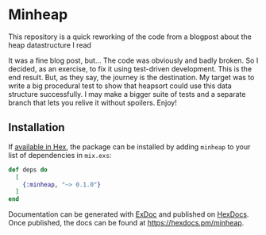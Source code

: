 # Minheap

This repository is a quick reworking of the code from a blogpost about the heap datastructure I read

It was a fine blog post, but... The code was obviously and badly broken. So I decided, as an exercise, to fix it using test-driven development. This is the end result. But, as they say, the journey is the destination. My target was to write a big procedural test to show that heapsort could use this data structure successfully. I may make a bigger suite of tests and a separate branch that lets you relive it without spoilers. Enjoy!

## Installation

If [available in Hex](https://hex.pm/docs/publish), the package can be installed
by adding `minheap` to your list of dependencies in `mix.exs`:

```elixir
def deps do
  [
    {:minheap, "~> 0.1.0"}
  ]
end
```

Documentation can be generated with [ExDoc](https://github.com/elixir-lang/ex_doc)
and published on [HexDocs](https://hexdocs.pm). Once published, the docs can
be found at <https://hexdocs.pm/minheap>.

